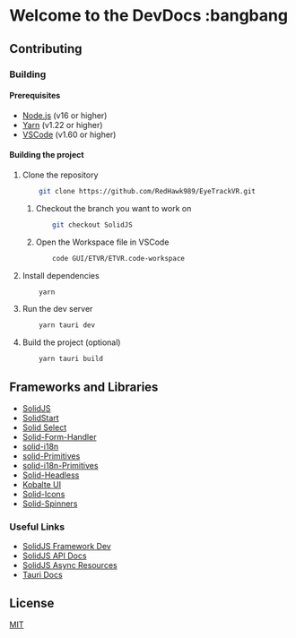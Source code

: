 # Welcome to the DevDocs :bangbang

## Contributing

### Building

#### Prerequisites

- [Node.js](https://nodejs.org/en/) (v16 or higher)
- [Yarn](https://yarnpkg.com/) (v1.22 or higher)
- [VSCode](https://code.visualstudio.com/) (v1.60 or higher)

#### Building the project

1. Clone the repository

    ```bash
        git clone https://github.com/RedHawk989/EyeTrackVR.git
    ```

    1. Checkout the branch you want to work on

        ```bash
            git checkout SolidJS
        ```

    2. Open the Workspace file in VSCode

        ```bash
            code GUI/ETVR/ETVR.code-workspace
        ```

2. Install dependencies

    ```bash
        yarn
    ```

3. Run the dev server

    ```bash
        yarn tauri dev
    ```

4. Build the project (optional)

    ```bash
        yarn tauri build
    ```

## Frameworks and Libraries

- [SolidJS](https://solidjs.com/)
- [SolidStart](https://start.solidjs.com/)
- [Solid Select](https://solid-select.com/)
- [Solid-Form-Handler](https://solid-form-handler.com)
- [solid-i18n](https://github.com/SanichKotikov/solid-i18n)
- [solid-Primitives](https://github.com/solidjs-community/solid-primitives)
- [solid-i18n-Primitives](https://github.com/solidjs-community/solid-primitives/tree/main/packages/i18n)
- [Solid-Headless](https://github.com/lxsmnsyc/solid-headless)
- [Kobalte UI](https://kobalte.dev/docs/core/overview/introduction)
- [Solid-Icons](https://icarus-sullivan.github.io/solidjs-icons/)
- [Solid-Spinners](https://github.com/lenniezelk/solid-spinner)

### Useful Links

- [SolidJS Framework Dev](https://solidjs.framework.dev/categories/libraries)
- [SolidJS API Docs](https://www.solidjs.com/docs/latest/api)
- [SolidJS Async Resources](https://www.solidjs.com/tutorial/async_resources)
- [Tauri Docs](https://tauri.studio/en/docs/getting-started/intro)

## License

[MIT](/public/images/licenses/licenses.svg)
